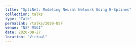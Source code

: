 ```yaml
---
title: "SpliNet: Modeling Neural Network Using B-Splines"
collection: talks
type: "Talk"
permalink: /talks/2020-NSF
venue: "NSF MSGI"
date: 2020-08-27
location: "Virtual"
---
```

